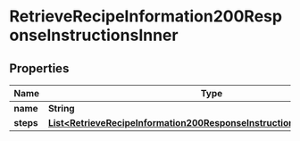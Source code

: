

# RetrieveRecipeInformation200ResponseInstructionsInner

## Properties

Name | Type | Description | Notes
------------ | ------------- | ------------- | -------------
**name** | **String** |  |  [optional]
**steps** | [**List&lt;RetrieveRecipeInformation200ResponseInstructionsInnerStepsInner&gt;**](RetrieveRecipeInformation200ResponseInstructionsInnerStepsInner.md) |  |  [optional]




